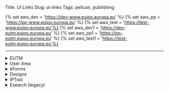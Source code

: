 Title: UI Links
Slug: ui-links
Tags: pelican, publishing

{% set aws_dev = 'https://dev-www.euipo.europa.eu' %}
{% set aws_pp = 'https://pp-www.euipo.europa.eu' %}
{% set aws_test = 'https://test-www.euipo.europa.eu'%}
{% set aws_dev1 = 'https://dev-eutm.euipo.europa.eu' %}
{% set aws_pp1 = 'https://pp-eutm.euipo.europa.eu' %}
{% set aws_test1 = 'https://test-eutm.euipo.europa.eu'%}

---

<details>
	<summary> EUTM </summary>
    <ul>
        <li><a href="{{aws_dev}}/en/trade-marks" target="_blank">integration</a></li>
        <li><a href="{{aws_pp}}/en/trade-marks" target="_blank">preprod</a></li>
        <li><a href="{{aws_test}}/en/trade-marks" target="_blank">test</a></li>
    </ul>
</details>

<details>
	<summary> User Area </summary> 
    <ul>
        <li><a href="{{aws_dev}}/en/old-user-area" target="_blank">integration - old-user-area</a></li>
        <li><a href="{{aws_dev}}/en/user-area" target="_blank">integration - new-user-area</a></li>
		
        <li><a href="{{aws_pp}}/en/old-user-area" target="_blank">preprod - old-user-area</a></li>
        <li><a href="{{aws_pp}}/en/user-area" target="_blank">preprod - new-user-area</a></li>
		
        <li><a href="{{aws_test}}/en/old-user-area" target="_blank">test - old-user-area</a></li>
        <li><a href="{{aws_test}}/en/user-area" target="_blank">test- new-user-area</a></li>
    </ul>    
</details>

<details>
	<summary> eForms </summary>
    <ul>
        <li><a href="{{aws_dev1}}/eutm-efiling/" target="_blank">integration</a></li>
        <li><a href="{{aws_pp1}}/eutm-efiling/" target="_blank">preprod</a></li>
        <li><a href="{{aws_test1}}/eutm-efiling/" target="_blank">test</a></li>
    </ul>
</details>

<details>
	<summary> Designs </summary> 
    <ul>
        <li><a href="https://dev-eud.euipo.europa.eu/design-efiling/" target="_blank">integration</a></li>
        <li><a href="https://pp-eud.euipo.europa.eu/design-efiling/" target="_blank">preprod</a></li>
        <li><a href="https://test-eud.euipo.europa.eu/design-efiling/" target="_blank">test</a></li>
    </ul>    
</details>

<details>
	<summary> IPTool </summary> 
    <ul>
        <li><a href="http://int-iptool-1-lbr.dev.oami.eu/#search" target="_blank">integration</a></li>
        <li><a href="http://pp-ipt-iptool-lbr.test.oami.eu/#search" target="_blank">preprod</a></li>
        <li><a href="http://test-iptool-1-lbr.dev.oami.eu/#search" target="_blank">test</a></li>
    </ul>    
</details>

<details>
	<summary> Esearch (legacy)</summary> 
       <ul>
        <li> 
            <details>
            <summary> Trademarks </summary> 
                <ul>
                    <li><a href="https://integration.euipo.europa.eu/eSearch/#advanced/trademarks" target="_blank">integration</a></li>
                    <li><a href="https://pp.euipo.europa.eu/eSearch/#advanced/trademarks" target="_blank">preprod</a></li>
                    <li><a href="https://test.euipo.europa.eu/eSearch/#advanced/trademarks" target="_blank">test</a></li>
                    <li><a href="https://euipo.europa.eu/eSearch/#advanced/trademarks" target="_blank">prod</a></li>
                </ul>   
            </details>
        </li>
        <li> <details>
            <summary> Designs </summary> 
                <ul>
                    <li><a href="https://integration.euipo.europa.eu/eSearch/#details/designs/099010506-0001" target="_blank">integration</a></li>
                    <li><a href="https://pp.euipo.europa.eu/eSearch/#details/designs/099010506-0001" target="_blank">preprod</a></li>
                    <li><a href="https://test.euipo.europa.eu/eSearch/#details/designs/099010506-0001" target="_blank">test</a></li>
                    <li><a href="https://euipo.europa.eu/eSearch/#details/designs/099010506-0001" target="_blank">prod</a></li>
                </ul> 
            </details>
        </li>
      </ul>
</details>
